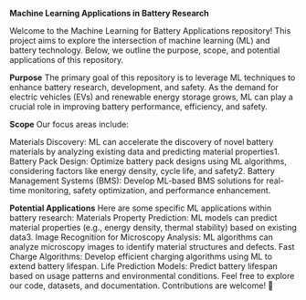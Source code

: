 **Machine Learning Applications in Battery Research**

Welcome to the Machine Learning for Battery Applications repository! This project aims to explore the intersection of machine learning (ML) and battery technology. Below, we outline the purpose, scope, and potential applications of this repository.

**Purpose**
The primary goal of this repository is to leverage ML techniques to enhance battery research, development, and safety. As the demand for electric vehicles (EVs) and renewable energy storage grows, ML can play a crucial role in improving battery performance, efficiency, and safety.

**Scope**
Our focus areas include:

Materials Discovery: ML can accelerate the discovery of novel battery materials by analyzing existing data and predicting material properties1.
Battery Pack Design: Optimize battery pack designs using ML algorithms, considering factors like energy density, cycle life, and safety2.
Battery Management Systems (BMS): Develop ML-based BMS solutions for real-time monitoring, safety optimization, and performance enhancement.

**Potential Applications**
Here are some specific ML applications within battery research:
Materials Property Prediction: ML models can predict material properties (e.g., energy density, thermal stability) based on existing data3.
Image Recognition for Microscopy Analysis: ML algorithms can analyze microscopy images to identify material structures and defects.
Fast Charge Algorithms: Develop efficient charging algorithms using ML to extend battery lifespan.
Life Prediction Models: Predict battery lifespan based on usage patterns and environmental conditions.
Feel free to explore our code, datasets, and documentation. Contributions are welcome! 🚀